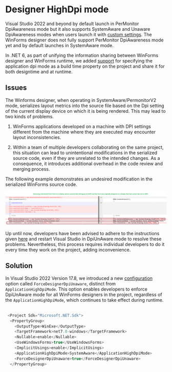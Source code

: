 # Designer HighDpi mode
Visual Studio 2022 and beyond by default launch in PerMonitor DpiAwareness mode but it also supports SystemAware and Unaware DpiAwareness modes when users launch it with [custom settings](https://docs.microsoft.com/visualstudio/designers/disable-dpi-awareness?view=vs-2022). The WinForms designer does not fully support PerMonitor DpiAwareness mode yet and by default launches in SystemAware mode.

In .NET 6, as part of unifying the information sharing between WinForms designer and WinForms runtime, we added [support](https://aka.ms/applicationconfiguration) for specifying the application dpi mode as a build time property on the project and share it for both designtime and at runtime.

## Issues
 The Winforms designer, when operating in SystemAware/PermonitorV2 mode, serializes layout metrics into the source file based on the Dpi setting of the current display device on which it is being rendered. This may lead to two kinds of problems.

 1. WinForms applications developed on a machine with DPI settings different from the machine where they are executed may encounter layout inconsistencies. 
 
 2. Within a team of multiple developers collaborating on the same project, this situation can lead to unintentional modifications in the serialized source code, even if they are unrelated to the intended changes. As a consequence, it introduces additional overhead in the code review and merging process.

The following example demonstrates an undesired modification in the serialized WinForms source code.

![Unwanted Serialization changes](../images/Serialization.png)


Up until now, developers have been advised to adhere to the instructions given [here](https://go.microsoft.com/fwlink/?linkid=875609) and restart Visual Studio in DpiUnAware mode to resolve these problems. Nevertheless, this process requires individual developers to do it every time they work on the project, adding inconvenience.

## Solution

In Visual Studio 2022 Version 17.8, we introduced a new [configuration]((https://aka.ms/applicationconfiguration)) option called `ForceDesignerDpiUnaware`, distinct from `ApplicationHighDpiMode`. This option enables developers to enforce DpiUnAware mode for all WinForms designers in the project, regardless of the `ApplicationHighDpiMode`, which continues to take effect during runtime.


```CS

 <Project Sdk="Microsoft.NET.Sdk">
  <PropertyGroup>
    <OutputType>WinExe</OutputType>
    <TargetFramework>net7.0-windows</TargetFramework>
    <Nullable>enable</Nullable>
    <UseWindowsForms>true</UseWindowsForms>
    <ImplicitUsings>enable</ImplicitUsings>
	<ApplicationHighDpiMode>SystemAware</ApplicationHighDpiMode>
    <ForceDesignerDpiUnaware>true</ForceDesignerDpiUnaware>
  </PropertyGroup>
```

